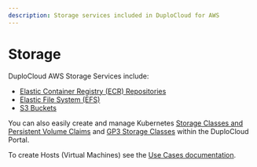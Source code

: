 ```yaml
---
description: Storage services included in DuploCloud for AWS
---
```


# Storage

DuploCloud AWS Storage Services include:

* [Elastic Container Registry (ECR) Repositories](../lambda/create-lambda-using-container-image.md#0-toc-title-1)
* [Elastic File System (EFS)](../elastic-file-system-efs/)
* [S3 Buckets](../s3-bucket.md)

You can also easily create and manage Kubernetes [Storage Classes and Persistent Volume Claims](adding-k8s-storage-class.md) and [GP3 Storage Classes](gp3-storage-class.md) within the DuploCloud Portal.

To create Hosts (Virtual Machines) see the [Use Cases documentation](../../../azure/use-cases/hosts-vms.md).
